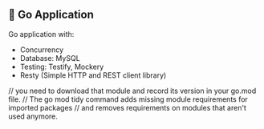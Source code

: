 ## :wrench: Go Application
Go application with:
- Concurrency
- Database: MySQL
- Testing: Testify, Mockery
- Resty (Simple HTTP and REST client library)


// you need to download that module and record its version in your go.mod file. 
// The go mod tidy command adds missing module requirements for imported packages
// and removes requirements on modules that aren't used anymore.

